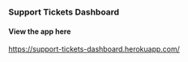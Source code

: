### Support Tickets Dashboard

#### View the app here
https://support-tickets-dashboard.herokuapp.com/
